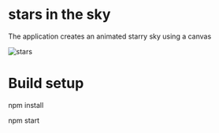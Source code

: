 
<h1>stars in the sky</h1>

The application creates an animated starry sky using a canvas

![stars](https://user-images.githubusercontent.com/98091205/178929329-77ab5c5f-b874-4e23-baaa-20f65b90066d.jpg)

# Build setup

npm install

npm start
